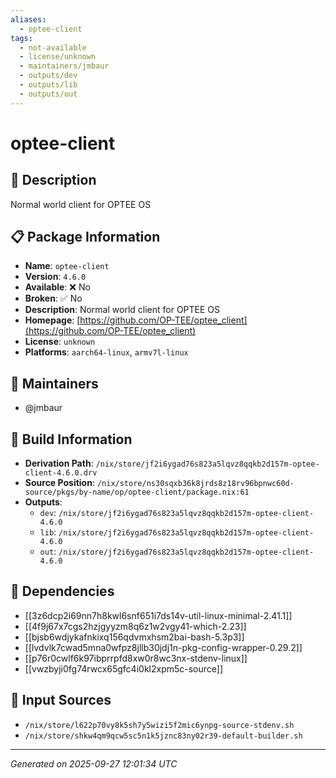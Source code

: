 ```yaml
---
aliases:
  - optee-client
tags:
  - not-available
  - license/unknown
  - maintainers/jmbaur
  - outputs/dev
  - outputs/lib
  - outputs/out
---
```


# optee-client

## 📝 Description

Normal world client for OPTEE OS

## 📋 Package Information

- **Name**: `optee-client`
- **Version**: `4.6.0`
- **Available**: ❌ No
- **Broken**: ✅ No
- **Description**: Normal world client for OPTEE OS
- **Homepage**: [https://github.com/OP-TEE/optee_client](https://github.com/OP-TEE/optee_client)
- **License**: `unknown`
- **Platforms**: `aarch64-linux`, `armv7l-linux`
## 👥 Maintainers

- @jmbaur


## 🔧 Build Information

- **Derivation Path**: `/nix/store/jf2i6ygad76s823a5lqvz8qqkb2d157m-optee-client-4.6.0.drv`
- **Source Position**: `/nix/store/ns30sqxb36k8jrds8z18rv96bpnwc60d-source/pkgs/by-name/op/optee-client/package.nix:61`
- **Outputs**:
  - `dev`:  `/nix/store/jf2i6ygad76s823a5lqvz8qqkb2d157m-optee-client-4.6.0`
  - `lib`:  `/nix/store/jf2i6ygad76s823a5lqvz8qqkb2d157m-optee-client-4.6.0`
  - `out`:  `/nix/store/jf2i6ygad76s823a5lqvz8qqkb2d157m-optee-client-4.6.0`

## 🔗 Dependencies

- [[3z6dcp2i69nn7h8kwl6snf651i7ds14v-util-linux-minimal-2.41.1]]
- [[4f9j67x7cgs2hzjgyyzm8q6z1w2vgy41-which-2.23]]
- [[bjsb6wdjykafnkixq156qdvmxhsm2bai-bash-5.3p3]]
- [[lvdvlk7cwad5mna0wfpz8jllb30jdj1n-pkg-config-wrapper-0.29.2]]
- [[p76r0cwlf6k97ibprrpfd8xw0r8wc3nx-stdenv-linux]]
- [[vwzbyji0fg74rwcx65gfc4i0kl2xpm5c-source]]

## 📁 Input Sources

- `/nix/store/l622p70vy8k5sh7y5wizi5f2mic6ynpg-source-stdenv.sh`
- `/nix/store/shkw4qm9qcw5sc5n1k5jznc83ny02r39-default-builder.sh`

---
*Generated on 2025-09-27 12:01:34 UTC*

